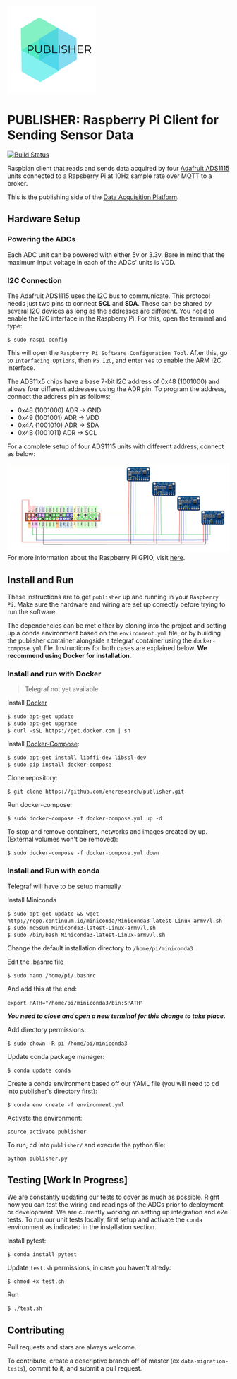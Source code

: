 ![PUBLISHER](./docs/images/publisher_logo.png)
# PUBLISHER: Raspberry Pi Client for Sending Sensor Data
[![Build Status](https://travis-ci.org/encresearch/publisher.svg?branch=master)](https://travis-ci.org/encresearch/publisher)

Raspbian client that reads and sends data acquired by four [Adafruit ADS1115](https://learn.adafruit.com/adafruit-4-channel-adc-breakouts/overview) units connected to a Rapsberry Pi at 10Hz sample rate over MQTT to a broker. 

This is the publishing side of the [Data Acquisition Platform](https://github.com/encresearch/data-assimilation-system).

## Hardware Setup

### Powering the ADCs
Each ADC unit can be powered with either 5v or 3.3v. Bare in mind that the maximum input voltage in each of the ADCs' units is VDD.

### I2C Connection
The Adafruit ADS1115 uses the I2C bus to communicate. This protocol needs just two pins to connect **SCL** and **SDA**. These can be shared by several I2C devices as long as the addresses are different. You need to enable the I2C interface in the Raspberry Pi. For this, open the terminal and type:

```
$ sudo raspi-config
```

This will open the ```Raspberry Pi Software Configuration Tool```. After this, go to ```Interfacing Options```, then ```P5 I2C```, and enter ```Yes``` to enable the ARM I2C interface.

The ADS11x5 chips have a base 7-bit I2C address of 0x48 (1001000) and allows four different addresses using the ADR pin. To program the address, connect the address pin as follows:
* 0x48 (1001000) ADR -> GND
* 0x49 (1001001) ADR -> VDD
* 0x4A (1001010) ADR -> SDA
* 0x4B (1001011) ADR -> SCL

For a complete setup of four ADS1115 units with different address, connect as below:

![ADS1115 Wiring Diagram](./docs/images/wiring.png)
For more information about the Raspberry Pi GPIO, visit [here](https://www.raspberrypi.org/documentation/usage/gpio/).

## Install and Run 
These instructions are to get ```publisher``` up and running in your ```Raspberry Pi```. Make sure the hardware and wiring are set up correctly before trying to run the software.

The dependencies can be met either by cloning into the project and setting up a conda environment based on the ```environment.yml``` file, or by building the publisher container alongside a telegraf container using the ```docker-compose.yml``` file. Instructions for both cases are explained below. **We recommend using Docker for installation**.

### Install and run with Docker
> Telegraf not yet available

Install [Docker](https://docs.docker.com/install/)
```
$ sudo apt-get update
$ sudo apt-get upgrade 
$ curl -sSL https://get.docker.com | sh
``` 

Install [Docker-Compose](https://docs.docker.com/compose/install/):

```
$ sudo apt-get install libffi-dev libssl-dev
$ sudo pip install docker-compose
```

Clone repository:

```
$ git clone https://github.com/encresearch/publisher.git
```

Run docker-compose:

```
$ sudo docker-compose -f docker-compose.yml up -d
```

To stop and remove containers, networks and images created by up. (External volumes won't be removed):

```
$ sudo docker-compose -f docker-compose.yml down
```

### Install and Run with conda
Telegraf will have to be setup manually

Install Miniconda

```
$ sudo apt-get update && wget http://repo.continuum.io/miniconda/Miniconda3-latest-Linux-armv7l.sh
$ sudo md5sum Miniconda3-latest-Linux-armv7l.sh
$ sudo /bin/bash Miniconda3-latest-Linux-armv7l.sh
```

Change the default installation directory to ```/home/pi/miniconda3```

Edit the .bashrc file

```
$ sudo nano /home/pi/.bashrc
```

And add this at the end:

```export PATH="/home/pi/miniconda3/bin:$PATH"```

***You need to close and open a new terminal for this change to take place.***

Add directory permissions:

```
$ sudo chown -R pi /home/pi/miniconda3
```

Update conda package manager:

```
$ conda update conda
```

Create a conda environment based off our YAML file (you will need to cd into publisher's directory first):

```
$ conda env create -f environment.yml
```

Activate the environment:

```
source activate publisher
```

To run, cd into ```publisher/``` and execute the python file:

```
python publisher.py
```

## Testing [Work In Progress]
We are constantly updating our tests to cover as much as possible. Right now you can test the wiring and readings of the ADCs prior to deployment or development. We are currently working on setting up integration and e2e tests.
To run our unit tests locally, first setup and activate the ```conda``` environment as indicated in the installation section.

Install pytest:
```
$ conda install pytest
```

Update ```test.sh``` permissions, in case you haven't alredy:
```
$ chmod +x test.sh
```

Run
```
$ ./test.sh
```

## Contributing
Pull requests and stars are always welcome.

To contribute, create a descriptive branch off of master (ex ```data-migration-tests```), commit to it, and submit a pull request.
